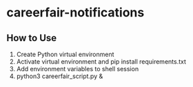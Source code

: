 # careerfair-notifications

## How to Use
1. Create Python virtual environment
2. Activate virtual environment and pip install requirements.txt
3. Add environment variables to shell session
4. python3 careerfair_script.py &

